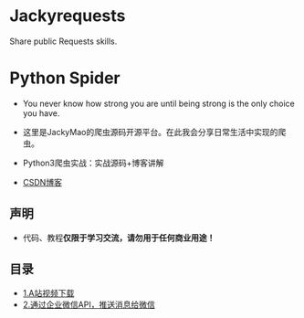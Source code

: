 # Jackyrequests
Share public Requests skills.

# Python Spider

- You never know how strong you are until being strong is the only choice you have. 

- 这里是JackyMao的爬虫源码开源平台。在此我会分享日常生活中实现的爬虫。

- Python3爬虫实战：实战源码+博客讲解

- [CSDN博客](https://blog.csdn.net/xiaokai1999)

  

## 声明

- 代码、教程**仅限于学习交流，请勿用于任何商业用途！**

## 目录

- [1.A站视频下载]()	
- [2.通过企业微信API，推送消息给微信]()


